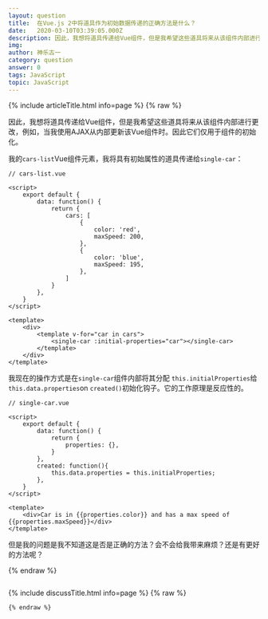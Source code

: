 ```yaml
---
layout: question
title:  在Vue.js 2中将道具作为初始数据传递的正确方法是什么？
date:   2020-03-10T03:39:05.000Z
description: 因此，我想将道具传递给Vue组件，但是我希望这些道具将来从该组件内部进行更改，例如，当我使用AJAX从内部更新该Vue组件时。因此它们仅用于组件的初始化。...
img: 
author: 神乐古一
category: question
answer: 0
tags: JavaScript
topic: JavaScript
---
```

<div class="article-root">
  <div class="article">
    {% include articleTitle.html info=page %}
    {% raw %}
    <div class="article-content"><p><font style="vertical-align: inherit;"><font style="vertical-align: inherit;">因此，我想将道具传递给Vue组件，但是我希望这些道具将来从该组件内部进行更改，例如，当我使用AJAX从内部更新该Vue组件时。</font><font style="vertical-align: inherit;">因此它们仅用于组件的初始化。</font></font></p>

<p><font style="vertical-align: inherit;"><font style="vertical-align: inherit;">我的</font></font><code>cars-list</code><font style="vertical-align: inherit;"><font style="vertical-align: inherit;">Vue组件元素，我将具有初始属性的道具传递给</font></font><code>single-car</code><font style="vertical-align: inherit;"><font style="vertical-align: inherit;">：</font></font></p>

<pre><code>// cars-list.vue<font></font>
<font></font>
&lt;script&gt;<font></font>
    export default {<font></font>
        data: function() {<font></font>
            return {<font></font>
                cars: [<font></font>
                    {<font></font>
                        color: 'red',<font></font>
                        maxSpeed: 200,<font></font>
                    },<font></font>
                    {<font></font>
                        color: 'blue',<font></font>
                        maxSpeed: 195,<font></font>
                    },<font></font>
                ]<font></font>
            }<font></font>
        },<font></font>
    }<font></font>
&lt;/script&gt;<font></font>
<font></font>
&lt;template&gt;<font></font>
    &lt;div&gt;<font></font>
        &lt;template v-for="car in cars"&gt;<font></font>
            &lt;single-car :initial-properties="car"&gt;&lt;/single-car&gt;<font></font>
        &lt;/template&gt;<font></font>
    &lt;/div&gt;<font></font>
&lt;/template&gt;<font></font>
</code></pre>

<p><font style="vertical-align: inherit;"><font style="vertical-align: inherit;">我现在的操作方式是在</font></font><code>single-car</code><font style="vertical-align: inherit;"><font style="vertical-align: inherit;">组件</font><font style="vertical-align: inherit;">内部</font><font style="vertical-align: inherit;">将其分配   </font></font><code>this.initialProperties</code><font style="vertical-align: inherit;"><font style="vertical-align: inherit;">给</font></font><code>this.data.properties</code><font style="vertical-align: inherit;"><font style="vertical-align: inherit;">on </font></font><code>created()</code><font style="vertical-align: inherit;"><font style="vertical-align: inherit;">初始化钩子。</font><font style="vertical-align: inherit;">它的工作原理是反应性的。</font></font></p>

<pre><code>// single-car.vue<font></font>
<font></font>
&lt;script&gt;<font></font>
    export default {<font></font>
        data: function() {<font></font>
            return {<font></font>
                properties: {},<font></font>
            }<font></font>
        },<font></font>
        created: function(){<font></font>
            this.data.properties = this.initialProperties;<font></font>
        },<font></font>
    }<font></font>
&lt;/script&gt;<font></font>
<font></font>
&lt;template&gt;<font></font>
    &lt;div&gt;Car is in {{properties.color}} and has a max speed of {{properties.maxSpeed}}&lt;/div&gt;<font></font>
&lt;/template&gt;<font></font>
</code></pre>

<p><font style="vertical-align: inherit;"><font style="vertical-align: inherit;">但是我的问题是我不知道这是否是正确的方法？</font><font style="vertical-align: inherit;">会不会给我带来麻烦？</font><font style="vertical-align: inherit;">还是有更好的方法呢？</font></font></p></div>
    {% endraw %}
  </div>
  <p style="height: 0;width:0;overflow: hidden;"> 第455篇《在Vue.js 2中将道具作为初始数据传递的正确方法是什么？》来自Winter(https://github.com/aiyld/aiyld.github.io)的站点</p>
  <div class="discuss-wrapper">
    {% include discussTitle.html info=page %}
    {% raw %}
    
    {% endraw %}
  </div>
<div>
